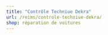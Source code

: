 ```yaml
---
title: "Contrôle Techniue Dekra"
url: /reims/controle-techniue-dekra/
shop: réparation de voitures
---
```

